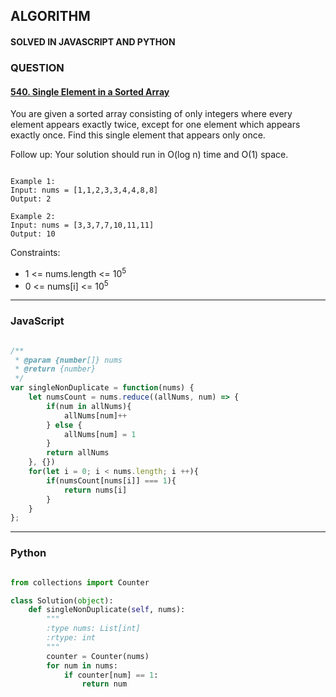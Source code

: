 ## ALGORITHM

#### SOLVED IN JAVASCRIPT AND PYTHON
### QUESTION

#### [540. Single Element in a Sorted Array](https://leetcode.com/problems/single-element-in-a-sorted-array/)

You are given a sorted array consisting of only integers where every element appears exactly twice, except for one element which appears exactly once. Find this single element that appears only once.

Follow up: Your solution should run in O(log n) time and O(1) space.


```

Example 1:
Input: nums = [1,1,2,3,3,4,4,8,8]
Output: 2

Example 2:
Input: nums = [3,3,7,7,10,11,11]
Output: 10

```

Constraints:

* 1 <= nums.length <= 10<sup>5</sup>
* 0 <= nums[i] <= 10<sup>5</sup>

-----

### JavaScript

```js

/**
 * @param {number[]} nums
 * @return {number}
 */
var singleNonDuplicate = function(nums) {
    let numsCount = nums.reduce((allNums, num) => {
        if(num in allNums){
            allNums[num]++
        } else {
            allNums[num] = 1
        }
        return allNums
    }, {})
    for(let i = 0; i < nums.length; i ++){
        if(numsCount[nums[i]] === 1){
            return nums[i]
        }
    }
};

```

-----

### Python

```py

from collections import Counter

class Solution(object):
    def singleNonDuplicate(self, nums):
        """
        :type nums: List[int]
        :rtype: int
        """
        counter = Counter(nums)
        for num in nums:
            if counter[num] == 1:
                return num
        
```
